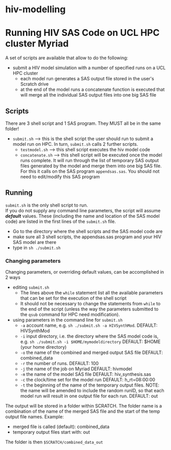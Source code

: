 # hiv-modelling

# Running HIV SAS Code on UCL HPC cluster Myriad

A set of scripts are available that allow to do the following:
* submit a HIV model simulation with a number of specified runs on a UCL HPC cluster
   * each model run generates a SAS output file stored in the user's Scratch drive
   * at the end of the model runs a concatenate function is executed that will merge all the individual SAS output files into one big SAS file


## Scripts
There are 3 shell script and 1 SAS program. They MUST all be in the same folder!
* ```submit.sh``` --> this is the shell script the user should run to submit a model run on HPC. In turn, ```submit.sh``` calls 2 further scripts. 
   * ```testmodel.sh``` --> this shell script executes the hiv model code
   * ```concatenate.sh``` --> this shell script will be executed once the model runs complete. It will run through the list of temporary SAS output files generated by the model and merge them into one big SAS file. For this it calls on the SAS program ```appendsas.sas```. You should not need to edit/modify this SAS program




## Running
```submit.sh``` is the only shell script to run.  
If you do not supply any command line parameters, the script will assume ***default*** values. These (including the name and location of the SAS model code) are listed in the first lines of the ```submit.sh``` file.

* Go to the directory where the shell scripts and the SAS model code are
* make sure all 3 shell scripts, the appendsas.sas program and your HIV SAS model are there
* type in ```sh ./submit.sh```

### Changing parameters
Changing parameters, or overriding default values, can be accomplished in 2 ways
- editing ```submit.sh```
   -  The lines above the ```while``` statement list all the available parameters that can be set for the execution of the shell script
   -  It should not be necessary to change the statements from ```while``` to the end of the script (unless the way the parameters submitted to the ```qsub``` command for HPC need modification). 
- using parameters in the command line for ```submit.sh```
   - ```-a``` account name, e.g. ```sh ./submit.sh -a HIVSynthMod```. DEFAULT: HIVSynthMod
   - ```-i``` input directory, i.e. the directory where the SAS model code is, e.g. ```sh ./submit.sh -i $HOME/mymodeldirectory``` DEFAULT: $HOME (your home directory)
   - ```-o``` the name of the combined and merged output SAS file DEFAULT: combined_data
   - ```-r``` the number of runs. DEFAULT: 100
   - ```-j``` the name of the job on Myriad DEFAULT: hivmodel
   - ```-m``` the name of the model SAS file DEFAULT: hiv_synthesis.sas
   - ```-c``` the clock/time set for the model run DEFAULT: h_rt=08:00:00
   - ```-t``` the beginning of the name of the temporary output files. NOTE: the name will be amended to include the random runID, so that each model run will result in one output file for each run. DEFAULT: out

The output will be stored in a folder within SCRATCH. The folder name is a combination of the name of the merged SAS file and the start of the temp output file names.
Example:
- merged file is called (default): combined_data
- temporary output files start with: out

The folder is then ```$SCRATCH/combined_data_out```




 

